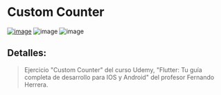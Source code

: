 # Custom Counter

[![image](https://img.shields.io/badge/Udemy-EC5252?style=for-the-badge&logo=Udemy&logoColor=white)](https://www.udemy.com/course/flutter-ios-android-fernando-herrera)
![image](https://img.shields.io/badge/Dart-0175C2?style=for-the-badge&logo=dart&logoColor=white)
![image](https://img.shields.io/badge/Flutter-02569B?style=for-the-badge&logo=flutter&logoColor=white)

## Detalles:

> Ejercicio "Custom Counter" del curso Udemy, "Flutter: Tu guía completa de desarrollo para IOS y Android" del profesor Fernando Herrera.
